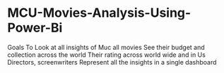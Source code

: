 # MCU-Movies-Analysis-Using-Power-Bi
Goals To Look at all insights of Muc all movies  See their budget and  collection across the world Their rating across world wide and in Us Directors, screenwriters  Represent all the insights in a single dashboard
